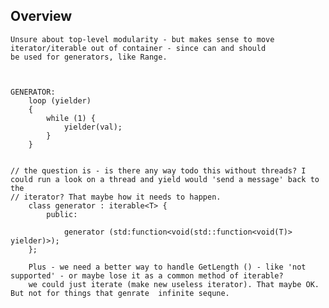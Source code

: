 Overview
--------
	Unsure about top-level modularity - but makes sense to move iterator/iterable out of container - since can and should
	be used for generators, like Range.



	GENERATOR:
		loop (yielder)
		{
			while (1) {
				yielder(val);
			}
		}


	// the question is - is there any way todo this without threads? I could run a look on a thread and yield would 'send a message' back to the
	// iterator? That maybe how it needs to happen.
		class generator : iterable<T> {
			public:
	
				generator (std:function<void(std::function<void(T)> yielder)>);
		};

		Plus - we need a better way to handle GetLength () - like 'not supported' - or maybe lose it as a common method of iterable?
		we could just iterate (make new useless iterator). That maybe OK. But not for things that genrate  infinite sequne.
